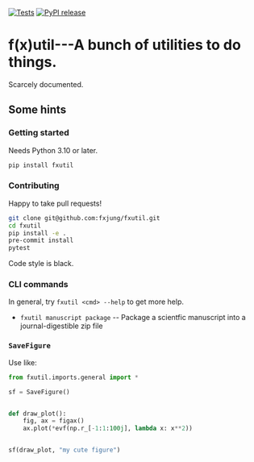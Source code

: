 [![Tests](https://github.com/fxjung/fxutil/actions/workflows/test.yml/badge.svg)](https://github.com/fxjung/fxutil/actions/workflows/test.yml)
[![PyPI release](https://github.com/fxjung/fxutil/actions/workflows/release.yml/badge.svg)](https://github.com/fxjung/fxutil/actions/workflows/release.yml)

# f(x)util---A bunch of utilities to do things.

Scarcely documented.

## Some hints

### Getting started

Needs Python 3.10 or later.

```bash
pip install fxutil
```

### Contributing

Happy to take pull requests!

```bash
git clone git@github.com:fxjung/fxutil.git
cd fxutil
pip install -e .
pre-commit install
pytest
```

Code style is black.

### CLI commands

In general, try `fxutil <cmd> --help` to get more help.

- `fxutil manuscript package` -- Package a scientfic manuscript into a
  journal-digestible zip file

### `SaveFigure`

Use like:

```python
from fxutil.imports.general import *

sf = SaveFigure()


def draw_plot():
    fig, ax = figax()
    ax.plot(*evf(np.r_[-1:1:100j], lambda x: x**2))


sf(draw_plot, "my cute figure")
```

